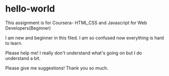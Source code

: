 # hello-world
This assignment is for Coursera- HTML,CSS and Javascript for Web Developers(Beginner)

I am new and beginner in this filed. I am so confused now everything is hard to learn. 

Please help me! I really don't understand what's going on but I do understand a bit.

Please give me suggestions! Thank you so much.
